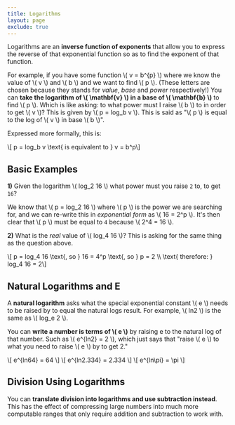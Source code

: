 ```yaml
---
title: Logarithms
layout: page
exclude: true
---
```

<script type="text/javascript" src="https://cdnjs.cloudflare.com/ajax/libs/mathjax/2.7.0/MathJax.js?config=TeX-AMS_CHTML"></script>

Logarithms are an **inverse function of exponents** that allow you to express the reverse of that exponential function so as to find the exponent of that function. 

For example, if you have some function \\( v = b^{p} \\) where we know the value of \\( v \\) and \\( b \\) and we want to find \\( p \\). (These letters are chosen because they stands for *value*, *base* and *power* respectively!) You can **take the logarithm of \\( \mathbf{v} \\) in a base of \\( \mathbf{b} \\)** to find \\( p \\). Which is like asking: to what power must I raise \\( b \\) to in order to get \\( v \\)? This is given by \\( p = log_b v \\). This is said as "\\( p \\) is equal to the log of \\( v \\) in base \\( b \\)".

Expressed more formally, this is:

\\[ p = log_b v \text{ is equivalent to } v = b^p\\]

## Basic Examples

**1)** Given the logarithm \\( log_2 16 \\) what power must you raise `2` to, to get `16`?

We know that \\( p = log_2 16 \\) where \\( p \\) is the power we are searching for, and we can re-write this in *exponential form* as \\( 16 = 2^p \\). It's then clear that \\( p \\) must be equal to `4` because \\( 2^4 = 16 \\).

**2)** What is the *real* value of \\( log_4 16 \\)? This is asking for the same thing as the question above.

\\[ p = log_4 16 \text{, so } 16 = 4^p \text{, so } p = 2 \\\\ \text{ therefore: } log_4 16 = 2\\]

## Natural Logarithms and E

A **natural logarithm** asks what the special exponential constant \\( e \\) needs to be raised by to equal the natural logs result. For example, \\( ln2 \\) is the same as \\( log_e 2 \\).

You can **write a number is terms of \\( e \\)** by raising e to the natural log of that number. Such as \\( e^{ln2} = 2 \\), which just says that "raise \\( e \\) to what you need to raise \\( e \\) by to get 2."

\\[ e^{ln64} = 64 \\]
\\[ e^{ln2.334} = 2.334 \\]
\\[ e^{ln\pi} = \pi \\]

## Division Using Logarithms

You can **translate division into logarithms and use subtraction instead**. This has the effect of compressing large numbers into much more computable ranges that only require addition and subtraction to work with.

<!--stackedit_data:
eyJoaXN0b3J5IjpbLTIxNjA0NjI3NV19
-->